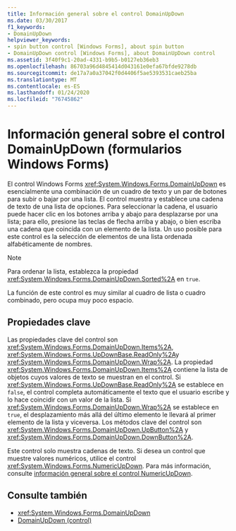 ```yaml
---
title: Información general sobre el control DomainUpDown
ms.date: 03/30/2017
f1_keywords:
- DomainUpDown
helpviewer_keywords:
- spin button control [Windows Forms], about spin button
- DomainUpDown control [Windows Forms], about DomainUpDown control
ms.assetid: 3f40f9c1-20ad-4331-b9b5-b0127eb36eb3
ms.openlocfilehash: 86703a96d4845414d043161e0efa67bfde9278db
ms.sourcegitcommit: de17a7a0a37042f0d4406f5ae5393531caeb25ba
ms.translationtype: MT
ms.contentlocale: es-ES
ms.lasthandoff: 01/24/2020
ms.locfileid: "76745862"
---
```

# <a name="domainupdown-control-overview-windows-forms"></a>Información general sobre el control DomainUpDown (formularios Windows Forms)
El control Windows Forms <xref:System.Windows.Forms.DomainUpDown> es esencialmente una combinación de un cuadro de texto y un par de botones para subir o bajar por una lista. El control muestra y establece una cadena de texto de una lista de opciones. Para seleccionar la cadena, el usuario puede hacer clic en los botones arriba y abajo para desplazarse por una lista; para ello, presione las teclas de flecha arriba y abajo, o bien escriba una cadena que coincida con un elemento de la lista. Un uso posible para este control es la selección de elementos de una lista ordenada alfabéticamente de nombres.  
  
> [!NOTE]
> Para ordenar la lista, establezca la propiedad <xref:System.Windows.Forms.DomainUpDown.Sorted%2A> en `true`.  
  
 La función de este control es muy similar al cuadro de lista o cuadro combinado, pero ocupa muy poco espacio.  
  
## <a name="key-properties"></a>Propiedades clave  
 Las propiedades clave del control son <xref:System.Windows.Forms.DomainUpDown.Items%2A>, <xref:System.Windows.Forms.UpDownBase.ReadOnly%2A>y <xref:System.Windows.Forms.DomainUpDown.Wrap%2A>. La propiedad <xref:System.Windows.Forms.DomainUpDown.Items%2A> contiene la lista de objetos cuyos valores de texto se muestran en el control. Si <xref:System.Windows.Forms.UpDownBase.ReadOnly%2A> se establece en `false`, el control completa automáticamente el texto que el usuario escribe y lo hace coincidir con un valor de la lista. Si <xref:System.Windows.Forms.DomainUpDown.Wrap%2A> se establece en `true`, el desplazamiento más allá del último elemento le llevará al primer elemento de la lista y viceversa. Los métodos clave del control son <xref:System.Windows.Forms.DomainUpDown.UpButton%2A> y <xref:System.Windows.Forms.DomainUpDown.DownButton%2A>.  
  
 Este control solo muestra cadenas de texto. Si desea un control que muestre valores numéricos, utilice el control <xref:System.Windows.Forms.NumericUpDown>. Para más información, consulte [información general sobre el control NumericUpDown](numericupdown-control-overview-windows-forms.md).  
  
## <a name="see-also"></a>Consulte también

- <xref:System.Windows.Forms.DomainUpDown>
- [DomainUpDown (control)](domainupdown-control-windows-forms.md)
